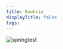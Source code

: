 ```yaml
---
title: Bawkxie
displayTitle: false
tags:
---
```


![springtest](https://d2w9rnfcy7mm78.cloudfront.net/11138624/original_24f007dfd4d0c2e6eb4888532c4bc761.jpg?1615507943?bc=0)
